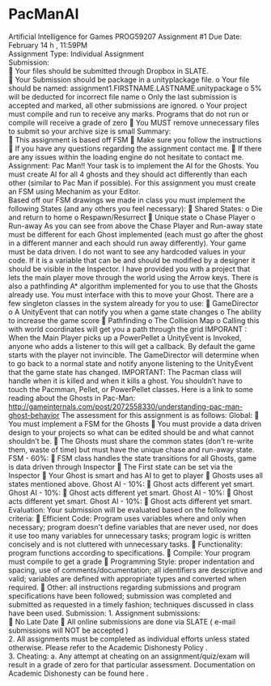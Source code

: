 # PacManAI


Artificial Intelligence for Games PROG59207 
Assignment #1 
Due Date: 
February 14
h
, 11:59PM  
Assignment Type: 
Individual Assignment  
Submission:  

Your files should be submitted through Dropbox in SLATE.  

Your Submission should be package in a unityplackage file. 
o
Your file should be named: 
assignment1.FIRSTNAME.LASTNAME.unitypackage
o
5% will be deducted for incorrect file name
o
Only the last submission is accepted and marked, all other submissions are ignored. 
o
Your project must compile and run to receive any marks. Programs that do not run or 
compile will receive a grade of zero 

You 
MUST
 remove unnecessary files to submit so your archive size is small 
Summary:  

This assignment is based off FSM 

Make sure you follow the instructions 

If you have any questions regarding the assignment contact me. 

If there are any issues within the loading engine do not hesitate to contact me. 
Assignment: 
Pac Man!! Your task is to implement the AI for the Ghosts. You must create AI for all 4 ghosts and they 
should act differently than each other (similar to Pac Man if possible). For this assignment you must 
create an FSM using Mechanim as your Editor.  
Based off our FSM drawings we made in class you must implement the following States (and any others 
you feel necessary): 

Shared States: 
o
Die and return to home 
o
Respawn/Resurrect 

Unique state
o
Chase Player 
o
Run-away 
As you can see from above the Chase Player and Run-away state must be different for each Ghost 
implemented (each must go after the ghost in a different manner and each should run away differently). 
Your game must be data driven. I do not want to see any hardcoded values in your code. If it is a variable 
that can be and should be modified by a designer it should be visible in the Inspector. 
I have provided you with a project that lets the main player move through the world using the Arrow keys. 
There is also a pathfinding A* algorithm implemented for you to use that the Ghosts already use. You 
must interface with this to move your Ghost. 
There are a few singleton classes in the system already for you to use: 

GameDirector 
o
A UnityEvent that can notify you when a game state changes 
o
The ability to increase the game score 

Pathfinding 
o
The Collision Map 
o
Calling this with world coordinates will get you a path through the grid 
IMPORANT
:
When the Main Player picks up a PowerPellet a UnityEvent is Invoked, anyone who adds a 
listener to this will get a callback. By default the game starts with the player not invincible. The 
GameDirector will determine when to go back to a normal state and notify anyone listening to the 
UnityEvent that the game state has changed. 
IMPORTANT: 
The Pacman class will handle when it is killed and when it kills a ghost.
You shouldn’t have to touch the Pacmman, Pellet, or PowerPellet classes. 
Here is a link to some reading about the Ghosts in Pac-Man: 
http://gameinternals.com/post/2072558330/understanding-pac-man-ghost-behavior
The assessment for this assignment is as follows: 
Global: 

You must implement a 
FSM
 for the Ghosts 

You must provide a data driven design to your projects so what can be edited should be and 
what cannot shouldn’t be. 

The Ghosts must share the common states (don’t re-write them, waste of time) but must have 
the unique chase and run-away state. 
FSM - 60%: 

FSM class handles the state transitions for all Ghosts, game is data driven through Inspector 

The First state can be set via the Inspector 

Your Ghost is smart and has AI to get to player 

Ghosts uses all states mentioned above. 
Ghost AI - 10%: 

Ghost acts different yet smart. 
Ghost AI - 10%: 

Ghost acts different yet smart. 
Ghost AI - 10%: 

Ghost acts different yet smart. 
Ghost AI - 10%: 

Ghost acts different yet smart. 
Evaluation:
Your submission will be evaluated based on the following criteria: 

Efficient Code:
 Program uses variables where and only when necessary; program doesn't define 
variables that are never used, nor does it use too many variables for unnecessary tasks; program 
logic is written concisely and is not cluttered with unnecessary tasks. 

Functionality:
 program functions according to specifications. 

Compile: 
Your program must compile to get a grade 

Programming Style:
 proper indentation and spacing, use of comments/documentation; all 
identifiers are descriptive and valid; variables are defined with appropriate types and converted 
when required. 

Other:
 all instructions regarding submissions and program specifications have been followed; 
submission was completed and submitted as requested in a timely fashion; techniques discussed 
in class have been used. 
Submission:
1.
Assignment submissions:  

No Late Date 

All online submissions are done via SLATE (
e-mail submissions will NOT be accepted
)  
2.
All assignments must be completed as 
individual efforts 
unless stated otherwise. Please refer to 
the 
Academic Dishonesty Policy
.  
3.
Cheating: 
a.
Any attempt at cheating on an assignment/quiz/exam will result in a grade of zero for 
that particular assessment. Documentation on Academic Dishonesty can be found 
here
. 
